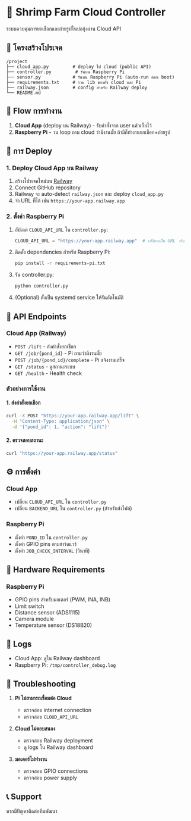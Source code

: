 # 🦐 Shrimp Farm Cloud Controller

ระบบควบคุมการยกเชือกและถ่ายรูปในบ่อกุ้งผ่าน Cloud API

## 📁 โครงสร้างโปรเจค

```
/project
├── cloud_app.py         # deploy ไป cloud (public API)
├── controller.py         # รันบน Raspberry Pi
├── sensor.py            # รันบน Raspberry Pi (auto-run ตอน boot)
├── requirements.txt     # รวม lib ของทั้ง cloud และ Pi
├── railway.json         # config สำหรับ Railway deploy
└── README.md
```

## 🔄 Flow การทำงาน

1. **Cloud App** (deploy บน Railway) - รับคำสั่งจาก user แล้วเก็บไว้
2. **Raspberry Pi** - วน loop ถาม cloud ว่ามีงานมั้ย ถ้ามีก็ทำงานยกเชือก+ถ่ายรูป

## 🚀 การ Deploy

### 1. Deploy Cloud App บน Railway

1. สร้างโปรเจคใหม่บน [Railway](https://railway.app)
2. Connect GitHub repository
3. Railway จะ auto-detect `railway.json` และ deploy `cloud_app.py`
4. จำ URL ที่ได้ เช่น `https://your-app.railway.app`

### 2. ตั้งค่า Raspberry Pi

1. อัปเดต `CLOUD_API_URL` ใน `controller.py`:
   ```python
   CLOUD_API_URL = "https://your-app.railway.app"  # เปลี่ยนเป็น URL จริง
   ```

2. ติดตั้ง dependencies สำหรับ Raspberry Pi:
   ```bash
   pip install -r requirements-pi.txt
   ```

3. รัน controller.py:
   ```bash
   python controller.py
   ```

4. (Optional) ตั้งเป็น systemd service ให้รันอัตโนมัติ

## 📡 API Endpoints

### Cloud App (Railway)

- `POST /lift` - ส่งคำสั่งยกเชือก
- `GET /job/{pond_id}` - Pi ถามว่ามีงานมั้ย
- `POST /job/{pond_id}/complete` - Pi แจ้งงานเสร็จ
- `GET /status` - ดูสถานะระบบ
- `GET /health` - Health check

### ตัวอย่างการใช้งาน

#### 1. ส่งคำสั่งยกเชือก
```bash
curl -X POST "https://your-app.railway.app/lift" \
  -H "Content-Type: application/json" \
  -d '{"pond_id": 1, "action": "lift"}'
```

#### 2. ตรวจสอบสถานะ
```bash
curl "https://your-app.railway.app/status"
```

## ⚙️ การตั้งค่า

### Cloud App
- เปลี่ยน `CLOUD_API_URL` ใน `controller.py`
- เปลี่ยน `BACKEND_URL` ใน `controller.py` (สำหรับส่งไฟล์)

### Raspberry Pi
- ตั้งค่า `POND_ID` ใน `controller.py`
- ตั้งค่า GPIO pins ตามฮาร์ดแวร์
- ตั้งค่า `JOB_CHECK_INTERVAL` (วินาที)

## 🔧 Hardware Requirements

### Raspberry Pi
- GPIO pins สำหรับมอเตอร์ (PWM, INA, INB)
- Limit switch
- Distance sensor (ADS1115)
- Camera module
- Temperature sensor (DS18B20)

## 📝 Logs

- Cloud App: ดูใน Railway dashboard
- Raspberry Pi: `/tmp/controller_debug.log`

## 🐛 Troubleshooting

1. **Pi ไม่สามารถเชื่อมต่อ Cloud**
   - ตรวจสอบ internet connection
   - ตรวจสอบ `CLOUD_API_URL`

2. **Cloud ไม่ตอบสนอง**
   - ตรวจสอบ Railway deployment
   - ดู logs ใน Railway dashboard

3. **มอเตอร์ไม่ทำงาน**
   - ตรวจสอบ GPIO connections
   - ตรวจสอบ power supply

## 📞 Support

หากมีปัญหาติดต่อทีมพัฒนา
